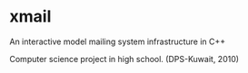 xmail
=====

An interactive model mailing system infrastructure in C++

Computer science project in high school. (DPS-Kuwait, 2010)
